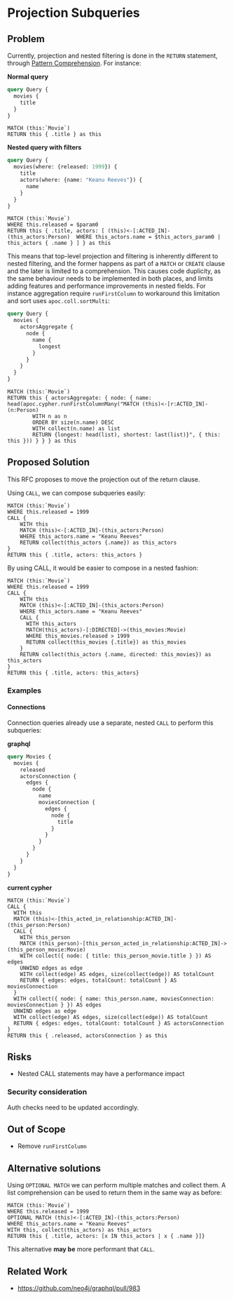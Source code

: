 # Projection Subqueries

## Problem
Currently, projection and nested filtering is done in the `RETURN` statement, through [Pattern Comprehension](https://neo4j.com/docs/cypher-manual/current/syntax/lists/#cypher-pattern-comprehension). 
For instance:

**Normal query**
```graphql
query Query {
  movies {
    title
  }
}
```

```cypher
MATCH (this:`Movie`)
RETURN this { .title } as this
```

**Nested query with filters**

```graphql
query Query {
  movies(where: {released: 1999}) {
    title
    actors(where: {name: "Keanu Reeves"}) {
      name
    }
  }
}
```

```cypher
MATCH (this:`Movie`)
WHERE this.released = $param0
RETURN this { .title, actors: [ (this)<-[:ACTED_IN]-(this_actors:Person)  WHERE this_actors.name = $this_actors_param0 | this_actors { .name } ] } as this
```

This means that top-level projection and filtering is inherently different to nested filtering, and the former happens as part of a `MATCH` or `CREATE` clause and the 
later is limited to a comprehension. This causes code duplicity, as the same behaviour needs to be implemented in both places, and limits 
adding features and performance improvements in nested fields. For instance aggregation require `runFirstColumn` to workaround this limitation and sort uses `apoc.coll.sortMulti`:

```graphql
query Query {
  movies {
    actorsAggregate {
      node {
        name {
          longest
        }
      }
    }
  }
}
```


```cypher
MATCH (this:`Movie`)
RETURN this { actorsAggregate: { node: { name: head(apoc.cypher.runFirstColumnMany("MATCH (this)<-[r:ACTED_IN]-(n:Person)    
        WITH n as n
        ORDER BY size(n.name) DESC
        WITH collect(n.name) as list
        RETURN {longest: head(list), shortest: last(list)}", { this: this })) } } } as this
```

## Proposed Solution
This RFC proposes to move the projection out of the return clause.

Using `CALL`, we can compose subqueries easily:
```cypher
MATCH (this:`Movie`)
WHERE this.released = 1999
CALL {
    WITH this
    MATCH (this)<-[:ACTED_IN]-(this_actors:Person)
    WHERE this_actors.name = "Keanu Reeves"
    RETURN collect(this_actors {.name}) as this_actors
}
RETURN this { .title, actors: this_actors }
```

By using CALL, it would be easier to compose in a nested fashion:

```cypher
MATCH (this:`Movie`)
WHERE this.released = 1999
CALL {
    WITH this
    MATCH (this)<-[:ACTED_IN]-(this_actors:Person)
    WHERE this_actors.name = "Keanu Reeves"
    CALL {
      WITH this_actors
      MATCH(this_actors)-[:DIRECTED]->(this_movies:Movie)
      WHERE this_movies.released > 1999
      RETURN collect(this_movies {.title}) as this_movies
    }
    RETURN collect(this_actors {.name, directed: this_movies}) as this_actors
}
RETURN this { .title, actors: this_actors}
```


### Examples

#### Connections
Connection queries already use a separate, nested `CALL` to perform this subqueries:

**graphql**
```graphql
query Movies {
  movies {
    released
    actorsConnection {
      edges {
        node {
          name
          moviesConnection {
            edges {
              node {
                title
              }
            }
          }
        }
      }
    }
  }
}
```

**current cypher**
```cypher
MATCH (this:`Movie`)
CALL {
  WITH this
  MATCH (this)<-[this_acted_in_relationship:ACTED_IN]-(this_person:Person)
  CALL {
    WITH this_person
    MATCH (this_person)-[this_person_acted_in_relationship:ACTED_IN]->(this_person_movie:Movie)
    WITH collect({ node: { title: this_person_movie.title } }) AS edges
    UNWIND edges as edge
    WITH collect(edge) AS edges, size(collect(edge)) AS totalCount
    RETURN { edges: edges, totalCount: totalCount } AS moviesConnection
  }
  WITH collect({ node: { name: this_person.name, moviesConnection: moviesConnection } }) AS edges
  UNWIND edges as edge
  WITH collect(edge) AS edges, size(collect(edge)) AS totalCount
  RETURN { edges: edges, totalCount: totalCount } AS actorsConnection
}
RETURN this { .released, actorsConnection } as this
```


## Risks
- Nested CALL statements may have a performance impact

### Security consideration
Auth checks need to be updated accordingly.

## Out of Scope

- Remove `runFirstColumn`

## Alternative solutions

Using `OPTIONAL MATCH` we can perform multiple matches and collect them. A list comprehension can be used to return them in the same way as before:
```cypher
MATCH (this:`Movie`)
WHERE this.released = 1999
OPTIONAL MATCH (this)<-[:ACTED_IN]-(this_actors:Person)
WHERE this_actors.name = "Keanu Reeves"
WITH this, collect(this_actors) as this_actors
RETURN this { .title, actors: [x IN this_actors | x { .name }]}
```

This alternative **may be** more performant that `CALL`.

## Related Work
* https://github.com/neo4j/graphql/pull/983


